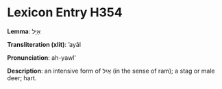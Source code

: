 # Lexicon Entry H354

**Lemma**: אַיָּל

**Transliteration (xlit)**: ʼayâl

**Pronunciation**: ah-yawl'

**Description**:
an intensive form of אַיִל (in the sense of ram); a stag or male deer; hart.
